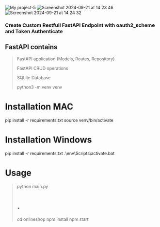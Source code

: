 
![My project-5](https://github.com/user-attachments/assets/f453a652-040b-4cb4-9871-f0e8be81167f)
![Screenshot 2024-09-21 at 14 23 46](https://github.com/user-attachments/assets/12d10e8e-5a72-4412-9426-22710cd9a106)
![Screenshot 2024-09-21 at 14 24 32](https://github.com/user-attachments/assets/e4d60b11-7b94-43a9-ac93-7a92477f99ac)




### Create Custom Restfull FastAPI Endpoint with oauth2_scheme and Token Authenticate ###


## FastAPI contains
> FastAPI application (Models, Routes, Repository)
> 
> FastAPI CRUD operations 
> 
> SQLite Database
>
> python3 -m venv venv
> 
> 
# Installation MAC
pip install -r requirements.txt
source venv/bin/activate

# Installation Windows
pip install -r requirements.txt
.\env\Scripts\activate.bat


# Usage
> python main.py
> # .
> cd onlineshop
> npm install 
> npm start
